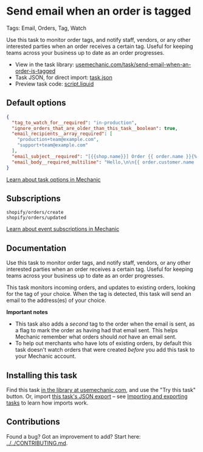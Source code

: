 # Send email when an order is tagged

Tags: Email, Orders, Tag, Watch

Use this task to monitor order tags, and notify staff, vendors, or any other interested parties when an order receives a certain tag. Useful for keeping teams across your business up to date as an order progresses.

* View in the task library: [usemechanic.com/task/send-email-when-an-order-is-tagged](https://usemechanic.com/task/send-email-when-an-order-is-tagged)
* Task JSON, for direct import: [task.json](../../tasks/send-email-when-an-order-is-tagged.json)
* Preview task code: [script.liquid](./script.liquid)

## Default options

```json
{
  "tag_to_watch_for__required": "in-production",
  "ignore_orders_that_are_older_than_this_task__boolean": true,
  "email_recipients__array_required": [
    "production+team@example.com",
    "support+team@example.com"
  ],
  "email_subject__required": "[{{shop.name}}] Order {{ order.name }}{% if order.customer.name %} placed by {{ order.customer.name }}{% endif %}",
  "email_body__required_multiline": "Hello,\n\n{{ order.customer.name | default: 'Someone' }} placed a new order with your store, on {{ order.created_at | date: \"%b %d at %I:%M%P\" }}:\n<ul>  {% for line in order.line_items %} <li> {{ line.quantity }}x {{ line.title }} {% if line.sku != \"\" %}(SKU: {{line.sku}}){% endif %} for {{ line.price | times: 100 | money }} each </li> {% endfor %} </ul>\nSubtotal: {{ order.subtotal_price | times: 100 | money }}\nTotal: {{ order.total_price | times: 100 | money }}\n{% if order.note != blank %}\nNote:\n{{ order.note }}\n{% endif %}\n\n<a href=\"https://{{ shop.domain }}/admin/orders/{{ order.id }}\">View order {{ order.name }}</a>\n{% if order.shipping_address %}\n<b>Shipping address:</b>\n{{ order.shipping_address.first_name }} {{ order.shipping_address.last_name }}\n{{ order.shipping_address.address1 }}\n{{ order.shipping_address.city }}, {{ shipping_address.province }}  {{ shipping_address.zip }}\n{{ order.shipping_address.country }}\n{{ order.shipping_address.phone }}\n{% endif %}\nThanks,\n- Mechanic, for {{ shop.name }}"
}
```

[Learn about task options in Mechanic](https://docs.usemechanic.com/article/471-task-options)

## Subscriptions

```liquid
shopify/orders/create
shopify/orders/updated
```

[Learn about event subscriptions in Mechanic](https://docs.usemechanic.com/article/408-subscriptions)

## Documentation

Use this task to monitor order tags, and notify staff, vendors, or any other interested parties when an order receives a certain tag. Useful for keeping teams across your business up to date as an order progresses.

This task monitors incoming orders, and updates to existing orders, looking for the tag of your choice. When the tag is detected, this task will send an email to the address(es) of your choice.

**Important notes**

* This task also adds a _second_ tag to the order when the email is sent, as a flag to mark the order as having had that email sent. This helps Mechanic remember what orders should _not_ have an email sent.
* To help out merchants who have lots of existing orders, by default this task doesn't watch orders that were created _before_ you add this task to your Mechanic account.

## Installing this task

Find this task [in the library at usemechanic.com](https://usemechanic.com/task/send-email-when-an-order-is-tagged), and use the "Try this task" button. Or, import [this task's JSON export](../../tasks/send-email-when-an-order-is-tagged.json) – see [Importing and exporting tasks](https://docs.usemechanic.com/article/505-importing-and-exporting-tasks) to learn how imports work.

## Contributions

Found a bug? Got an improvement to add? Start here: [../../CONTRIBUTING.md](../../CONTRIBUTING.md).
